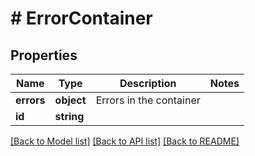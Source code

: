 # # ErrorContainer

## Properties

Name | Type | Description | Notes
------------ | ------------- | ------------- | -------------
**errors** | **object** | Errors in the container |
**id** | **string** |  |

[[Back to Model list]](../../README.md#models) [[Back to API list]](../../README.md#endpoints) [[Back to README]](../../README.md)
